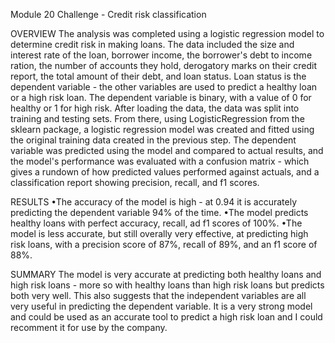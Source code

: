 Module 20 Challenge - Credit risk classification

OVERVIEW
The analysis was completed using a logistic regression model to determine credit risk in making loans. The data included the size and interest rate of the loan, borrower income, the borrower's debt to income ration, the number of accounts they hold, derogatory marks on their credit report, the total amount of their debt, and loan status. Loan status is the dependent variable - the other variables are used to predict a healthy loan or a high risk loan. The dependent variable is binary, with a value of 0 for healthy or 1 for high risk. After loading the data, the data was split into training and testing sets. From there, using LogisticRegression from the sklearn package, a logistic regression model was created and fitted using the original training data created in the previous step. The dependent variable was predicted using the model and compared to actual results, and the model's performance was evaluated with a confusion matrix - which gives a rundown of how predicted values performed against actuals, and a classification report showing precision, recall, and f1 scores. 

RESULTS
•The accuracy of the model is high - at 0.94 it is accurately predicting the dependent variable 94% of the time. 
•The model predicts healthy loans with perfect accuracy, recall, ad f1 scores of 100%. 
•The model is less accurate, but still overally very effective, at predicting high risk loans, with a precision score of 87%, recall of 89%, and an f1 score of 88%. 

SUMMARY
The model is very accurate at predicting both healthy loans and high risk loans - more so with healthy loans than high risk loans but predicts both very well. This also suggests that the independent variables are all very useful in predicting the dependent variable. It is a very strong model and could be used as an accurate tool to predict a high risk loan and I could recomment it for use by the company.
